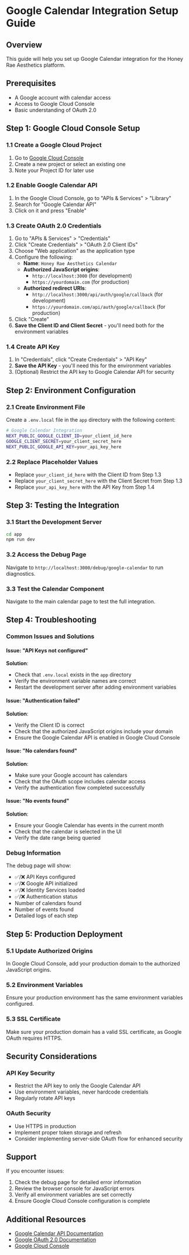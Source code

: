 # Google Calendar Integration Setup Guide

## Overview

This guide will help you set up Google Calendar integration for the Honey Rae Aesthetics platform.

## Prerequisites

- A Google account with calendar access
- Access to Google Cloud Console
- Basic understanding of OAuth 2.0

## Step 1: Google Cloud Console Setup

### 1.1 Create a Google Cloud Project

1. Go to [Google Cloud Console](https://console.cloud.google.com/)
2. Create a new project or select an existing one
3. Note your Project ID for later use

### 1.2 Enable Google Calendar API

1. In the Google Cloud Console, go to "APIs & Services" > "Library"
2. Search for "Google Calendar API"
3. Click on it and press "Enable"

### 1.3 Create OAuth 2.0 Credentials

1. Go to "APIs & Services" > "Credentials"
2. Click "Create Credentials" > "OAuth 2.0 Client IDs"
3. Choose "Web application" as the application type
4. Configure the following:
   - **Name**: `Honey Rae Aesthetics Calendar`
   - **Authorized JavaScript origins**:
     - `http://localhost:3000` (for development)
     - `https://yourdomain.com` (for production)
   - **Authorized redirect URIs**:
     - `http://localhost:3000/api/auth/google/callback` (for development)
     - `https://yourdomain.com/api/auth/google/callback` (for production)
5. Click "Create"
6. **Save the Client ID and Client Secret** - you'll need both for the environment variables

### 1.4 Create API Key

1. In "Credentials", click "Create Credentials" > "API Key"
2. **Save the API Key** - you'll need this for the environment variables
3. (Optional) Restrict the API key to Google Calendar API for security

## Step 2: Environment Configuration

### 2.1 Create Environment File

Create a `.env.local` file in the `app` directory with the following content:

```bash
# Google Calendar Integration
NEXT_PUBLIC_GOOGLE_CLIENT_ID=your_client_id_here
GOOGLE_CLIENT_SECRET=your_client_secret_here
NEXT_PUBLIC_GOOGLE_API_KEY=your_api_key_here
```

### 2.2 Replace Placeholder Values

- Replace `your_client_id_here` with the Client ID from Step 1.3
- Replace `your_client_secret_here` with the Client Secret from Step 1.3
- Replace `your_api_key_here` with the API Key from Step 1.4

## Step 3: Testing the Integration

### 3.1 Start the Development Server

```bash
cd app
npm run dev
```

### 3.2 Access the Debug Page

Navigate to `http://localhost:3000/debug/google-calendar` to run diagnostics.

### 3.3 Test the Calendar Component

Navigate to the main calendar page to test the full integration.

## Step 4: Troubleshooting

### Common Issues and Solutions

#### Issue: "API Keys not configured"

**Solution**:

- Check that `.env.local` exists in the `app` directory
- Verify the environment variable names are correct
- Restart the development server after adding environment variables

#### Issue: "Authentication failed"

**Solution**:

- Verify the Client ID is correct
- Check that the authorized JavaScript origins include your domain
- Ensure the Google Calendar API is enabled in Google Cloud Console

#### Issue: "No calendars found"

**Solution**:

- Make sure your Google account has calendars
- Check that the OAuth scope includes calendar access
- Verify the authentication flow completed successfully

#### Issue: "No events found"

**Solution**:

- Ensure your Google Calendar has events in the current month
- Check that the calendar is selected in the UI
- Verify the date range being queried

### Debug Information

The debug page will show:

- ✅/❌ API Keys configured
- ✅/❌ Google API initialized
- ✅/❌ Identity Services loaded
- ✅/❌ Authentication status
- Number of calendars found
- Number of events found
- Detailed logs of each step

## Step 5: Production Deployment

### 5.1 Update Authorized Origins

In Google Cloud Console, add your production domain to the authorized JavaScript origins.

### 5.2 Environment Variables

Ensure your production environment has the same environment variables configured.

### 5.3 SSL Certificate

Make sure your production domain has a valid SSL certificate, as Google OAuth requires HTTPS.

## Security Considerations

### API Key Security

- Restrict the API key to only the Google Calendar API
- Use environment variables, never hardcode credentials
- Regularly rotate API keys

### OAuth Security

- Use HTTPS in production
- Implement proper token storage and refresh
- Consider implementing server-side OAuth flow for enhanced security

## Support

If you encounter issues:

1. Check the debug page for detailed error information
2. Review the browser console for JavaScript errors
3. Verify all environment variables are set correctly
4. Ensure Google Cloud Console configuration is complete

## Additional Resources

- [Google Calendar API Documentation](https://developers.google.com/calendar/api)
- [Google OAuth 2.0 Documentation](https://developers.google.com/identity/protocols/oauth2)
- [Google Cloud Console](https://console.cloud.google.com/)
